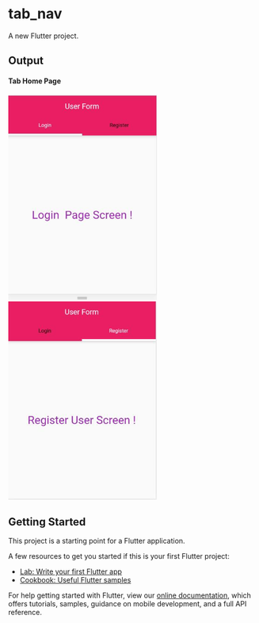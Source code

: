 # tab_nav

A new Flutter project.

## Output

#### Tab Home Page
<img  alt="HTML5" width="300px" src="./output/a1.jpg" />

<img  alt="HTML5" width="300px" src="./output/a2.jpg" />



## Getting Started



This project is a starting point for a Flutter application.

A few resources to get you started if this is your first Flutter project:

- [Lab: Write your first Flutter app](https://flutter.dev/docs/get-started/codelab)
- [Cookbook: Useful Flutter samples](https://flutter.dev/docs/cookbook)

For help getting started with Flutter, view our
[online documentation](https://flutter.dev/docs), which offers tutorials,
samples, guidance on mobile development, and a full API reference.
